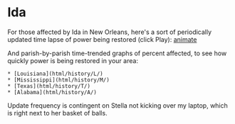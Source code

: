 # Ida

For those affected by Ida in New Orleans, here's a sort of
periodically updated time lapse of power being restored (click Play):
[animate](html/animate.html)

And parish-by-parish time-trended graphs of percent affected, to see
how quickly power is being restored in your area:

	* [Louisiana](html/history/L/)
    * [Mississippi](html/history/M/)
    * [Texas](html/history/T/)
	* [Alabama](html/history/A/)

Update frequency is contingent on Stella not kicking over my laptop,
which is right next to her basket of balls.

